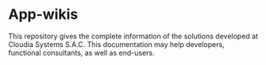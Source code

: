 # App-wikis

This repository gives the complete information of the solutions developed at Cloudia Systems S.A.C. This documentation may help developers, functional consultants, as well as end-users.
